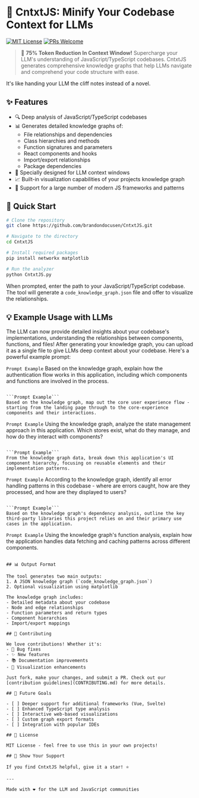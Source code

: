 # 🧠 CntxtJS: Minify Your Codebase Context for LLMs

[![MIT License](https://img.shields.io/badge/License-MIT-green.svg)](https://choosealicense.com/licenses/mit/)
[![PRs Welcome](https://img.shields.io/badge/PRs-welcome-brightgreen.svg?style=flat-square)](http://makeapullrequest.com)

> 🤯 **75% Token Reduction In Context Window!** Supercharge your LLM's understanding of JavaScript/TypeScript codebases. CntxtJS generates comprehensive knowledge graphs that help LLMs navigate and comprehend your code structure with ease. 

It's like handing your LLM the cliff notes instead of a novel.

## ✨ Features

- 🔍 Deep analysis of JavaScript/TypeScript codebases
- 📊 Generates detailed knowledge graphs of:
  - File relationships and dependencies
  - Class hierarchies and methods
  - Function signatures and parameters
  - React components and hooks
  - Import/export relationships
  - Package dependencies
- 🎯 Specially designed for LLM context windows
- 📈 Built-in visualization capabilities of your projects knowledge graph
- 🚀 Support for a large number of modern JS frameworks and patterns

## 🚀 Quick Start

```bash
# Clone the repository
git clone https://github.com/brandondocusen/CntxtJS.git

# Navigate to the directory
cd CntxtJS

# Install required packages
pip install networkx matplotlib

# Run the analyzer
python CntxtJS.py
```

When prompted, enter the path to your JavaScript/TypeScript codebase. The tool will generate a `code_knowledge_graph.json` file and offer to visualize the relationships.

## 💡 Example Usage with LLMs

The LLM can now provide detailed insights about your codebase's implementations, understanding the relationships between components, functions, and files!
After generating your knowledge graph, you can upload it as a single file to give LLMs deep context about your codebase. Here's a powerful example prompt:

```Prompt Example```
Based on the knowledge graph, explain how the authentication flow works in this application, 
including which components and functions are involved in the process.
```

```Prompt Example```
Based on the knowledge graph, map out the core user experience flow - starting from the landing page through to the core-experience components and their interactions.
```

```Prompt Example```
Using the knowledge graph, analyze the state management approach in this application. Which stores exist, what do they manage, and how do they interact with components?
```

```Prompt Example```
From the knowledge graph data, break down this application's UI component hierarchy, focusing on reusable elements and their implementation patterns.
```

```Prompt Example```
According to the knowledge graph, identify all error handling patterns in this codebase - where are errors caught, how are they processed, and how are they displayed to users?
```

```Prompt Example```
Based on the knowledge graph's dependency analysis, outline the key third-party libraries this project relies on and their primary use cases in the application.
```

```Prompt Example```
Using the knowledge graph's function analysis, explain how the application handles data fetching and caching patterns across different components.
```

## 📊 Output Format

The tool generates two main outputs:
1. A JSON knowledge graph (`code_knowledge_graph.json`)
2. Optional visualization using matplotlib

The knowledge graph includes:
- Detailed metadata about your codebase
- Node and edge relationships
- Function parameters and return types
- Component hierarchies
- Import/export mappings

## 🤝 Contributing

We love contributions! Whether it's:
- 🐛 Bug fixes
- ✨ New features
- 📚 Documentation improvements
- 🎨 Visualization enhancements

Just fork, make your changes, and submit a PR. Check out our [contribution guidelines](CONTRIBUTING.md) for more details.

## 🎯 Future Goals

- [ ] Deeper support for additional frameworks (Vue, Svelte)
- [ ] Enhanced TypeScript type analysis
- [ ] Interactive web-based visualizations
- [ ] Custom graph export formats
- [ ] Integration with popular IDEs

## 📝 License

MIT License - feel free to use this in your own projects!

## 🌟 Show Your Support

If you find CntxtJS helpful, give it a star! ⭐️ 

---

Made with ❤️ for the LLM and JavaScript communities

